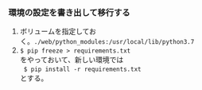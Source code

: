 ### 環境の設定を書き出して移行する
1. ボリュームを指定しておく。`./web/python_modules:/usr/local/lib/python3.7`
2. `$ pip freeze > requirements.txt`  
をやっておいて、新しい環境では  
` $ pip install -r requirements.txt`  
とする。